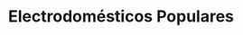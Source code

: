 ---
title: "Electrodomésticos Populares"
url: /tegucigalpa/electrodomesticos-populares/
shop: general
---